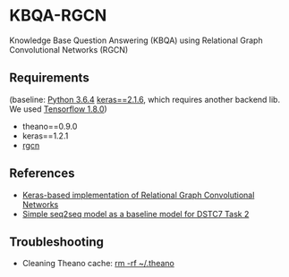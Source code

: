 # KBQA-RGCN
Knowledge Base Question Answering (KBQA) using Relational Graph Convolutional Networks (RGCN)


## Requirements

(baseline: [Python 3.6.4](https://www.python.org/downloads/) [keras==2.1.6](https://keras.io/), which requires another backend lib. We used [Tensorflow 1.8.0](https://www.tensorflow.org/))

* theano==0.9.0
* keras==1.2.1
* [rgcn](https://github.com/tkipf/relational-gcn)


## References

* [Keras-based implementation of Relational Graph Convolutional Networks](https://github.com/tkipf/relational-gcn)
* [Simple seq2seq model as a baseline model for DSTC7 Task 2](https://github.com/DSTC-MSR-NLP/DSTC7-End-to-End-Conversation-Modeling/blob/master/baseline/baseline.py)


## Troubleshooting

* Cleaning Theano cache: [rm -rf ~/.theano](https://stackoverflow.com/questions/43312593/theano-importerror-cannot-import-name-inplace-increment)

